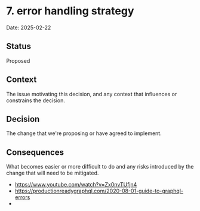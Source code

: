 # 7. error handling strategy

Date: 2025-02-22

## Status

Proposed

## Context

The issue motivating this decision, and any context that influences or constrains the decision.

## Decision

The change that we're proposing or have agreed to implement.

## Consequences

What becomes easier or more difficult to do and any risks introduced by the change that will need to be mitigated.


* https://www.youtube.com/watch?v=Zx0nvTUfjn4
* https://productionreadygraphql.com/2020-08-01-guide-to-graphql-errors
* 